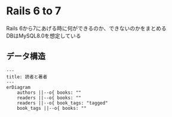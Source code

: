 # Rails 6 to 7

Rails 6から7にあげる時に何ができるのか、できないのかをまとめる  
DBはMySQL8.0を想定している

## データ構造

```mermaid
---
title: 読者と著者
---
erDiagram
    authors ||--o{ books: ""
    readers ||--o{ books: ""
    readers ||--o{ book_tags: "tagged"
    book_tags ||--o{ books: ""
    
```
